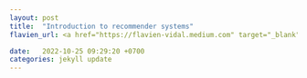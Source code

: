 ```yaml
---
layout: post
title:  "Introduction to recommender systems"
flavien_url: <a href="https://flavien-vidal.medium.com" target="_blank" rel="noopener">Introduction to recommender systems (ongoing)</a> 

date:   2022-10-25 09:29:20 +0700
categories: jekyll update
---
```

